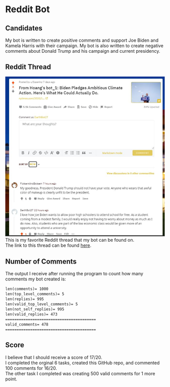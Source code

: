 # Reddit Bot

## Candidates
My bot is written to create positive comments and support Joe Biden and Kamela Harris with their campaign.
My bot is also written to create negative comments about Donald Trump and his campaign and current presidency.
## Reddit Thread
![reddit thread](/images/thread.jpg)  
This is my favorite Reddit thread that my bot can be found on.  
The link to this thread can be found [here](https://www.reddit.com/r/csci040temp/comments/jiwfn3/from_hoangs_bot_1_biden_pledges_ambitious_climate/?sort=new).
## Number of Comments
The output I receive after running the program to count how many comments my bot created is:  
```
len(comments)= 1000
len(top_level_comments)= 5
len(replies)= 995
len(valid_top_level_comments)= 5
len(not_self_replies)= 995
len(valid_replies)= 473
========================================
valid_comments= 478
========================================
```
## Score
I believe that I should receive a score of 17/20.  
I completed the orginal 6 tasks, created this GitHub repo, and commented 100 comments for 16/20.  
The other task I completed was creating 500 valid comments for 1 more point.
